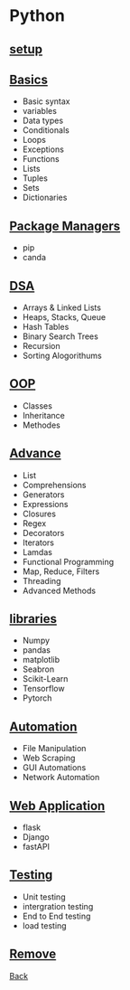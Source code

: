 # Python

## [setup](setup/setup.md)

## [Basics](basics/basics.md)
- Basic syntax
- variables
- Data types
- Conditionals
- Loops
- Exceptions
- Functions
- Lists
- Tuples
- Sets
- Dictionaries

## [Package Managers](package_managers/package_managers.md)
- pip
- canda

## [DSA](dsa\dsa.md)
- Arrays & Linked Lists
- Heaps, Stacks, Queue
- Hash Tables
- Binary Search Trees
- Recursion
- Sorting Alogorithums

## [OOP](oop/oop.md)
- Classes
- Inheritance
- Methodes

## [Advance](advance/advance.md)
- List
- Comprehensions
- Generators
- Expressions
- Closures
- Regex
- Decorators
- Iterators
- Lamdas
- Functional Programming
- Map, Reduce, Filters
- Threading
- Advanced Methods

## [libraries](libraries/libraries.md)
- Numpy
- pandas
- matplotlib
- Seabron
- Scikit-Learn
- Tensorflow
- Pytorch

## [Automation](automation/automation.md)
- File Manipulation
- Web Scraping
- GUI Automations
- Network Automation

## [Web Application](web_application/web_application.md)
- flask
- Django
- fastAPI

## [Testing](testing/testing.md)
- Unit testing
- intergration testing
- End to End testing
- load testing

## [Remove](remove/remove.md)

[Back](../code.md)